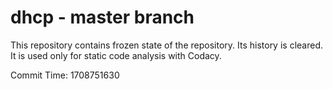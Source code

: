 # dhcp - master branch

This repository contains frozen state of the repository.
Its history is cleared. It is used only for static code
analysis with Codacy.

Commit Time: 1708751630